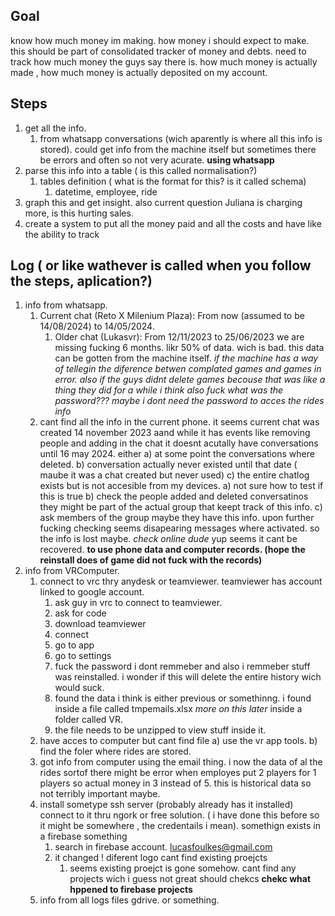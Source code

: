 ## Goal 
know how much money im making.  how money i should expect to make. this should be part of consolidated tracker of money and debts.  need to track how much money the guys say there is. how much money is actually made , how much money is actually deposited on my account.  

## Steps
1. get all the info. 
	1. from whatsapp conversations (wich aparently is where all this info is stored). could get info from the machine itself but sometimes there be errors and often so not very acurate. **using whatsapp**
2. parse this info into a table ( is this called normalisation?)
	1. tables definition ( what is the format for this? is it called schema)
		1. datetime, employee, ride 
3. graph this and get insight. also current question Juliana is charging more, is this hurting sales.
4. create a system to put all the money paid and all the costs and have like the ability to track 

## Log ( or like wathever is called when you follow the steps, aplication?)
1. info from whatsapp. 
	1. Current chat (Reto X Milenium Plaza): From now (assumed to be 14/08/2024) to 14/05/2024.
		1. Older chat (Lukasvr): From 12/11/2023 to 25/06/2023
	we are missing fucking 6 months. likr 50% of data. wich is bad. this data can be gotten from the machine itself. *if the machine has a way of tellegin the diference betwen complated games and games in error. also if the guys didnt delete games becouse that was like a thing they did for a while i think also fuck what was the password??? maybe i dont need the password to acces the rides info*
	3. cant find all the info in the current phone. it seems current chat was created  14 november 2023 aand while it has events like removing people and adding in the chat it doesnt acutally have conversations until 16 may 2024. either a) at some point the conversations where deleted. b) conversation actually never existed until that date ( maube it was a chat created but never used) c) the entire chatlog exists but is not accesible from my devices.
		a) not sure how to test if this is true
		b) check the people added and deleted conversatinos they might be part of the actual group that keept track of this info. 
		c) ask members of the group maybe they have this info. 
		upon further fucking checking seems disapearing messages where activated. so the info is lost maybe. *check online dude* yup seems it cant be recovered.
		**to use phone data and computer records. (hope the reinstall does of game did not fuck with the records)** 
2. info from VRComputer. 
	1. connect to vrc thry anydesk or teamviewer. teamviewer has account linked to google account. 
		1. ask guy in vrc to connect to teamviewer. 
		2. ask for code
		3. download teamviewer
		4. connect
		5. go to app 
		6. go to settings
		7. fuck the password i dont remmeber and also i remmeber stuff was reinstalled. i wonder if this will delete the entire history wich would suck. 
		8. found the data i think is either previous or somethinng. i found inside a file called tmpemails.xlsx *more on this later* inside a folder called VR. 
		9. the file needs to be unzipped to view stuff inside it. 
	2. have acces to computer but cant find file a) use the vr app tools. b) find the foler where rides are stored.  
	3. got info from computer using the email thing. i now the data of al the rides sortof there might be error when employes put 2 players for 1 players so actual money in 3 instead of 5. this is historical data so not terribly important maybe. 
	5. install sometype ssh server (probably already has it installed) connect to it thru ngork or free solution. ( i have done this before so it might be somewhere , the credentails i mean). somethign exists in a firebase something
		1. search in firebase account. lucasfoulkes@gmail.com
		2. it changed ! diferent logo cant find existing proejcts
			1. seems existing proejct is gone somehow. cant find any projects wich i guess not great should chekcs **chekc what hppened to firebase projects**
	6. info from all logs files gdrive. or something.  